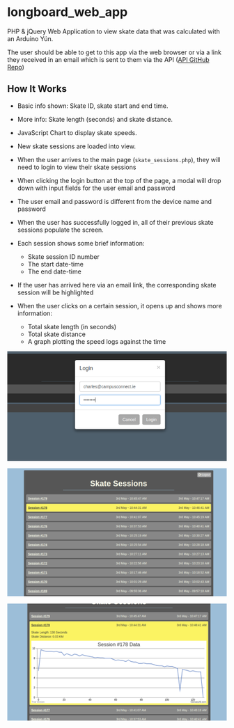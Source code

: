 # longboard_web_app
PHP & jQuery Web Application to view skate data that was calculated with an Arduino Yún.

The user should be able to get to this app via the web browser or via a link they received in an email which is sent to them via the API ([API GitHub Repo](https://github.com/CharlesPeterMcCarthy/longboard_api))

## How It Works
- Basic info shown: Skate ID, skate start and end time.
- More info: Skate length (seconds) and skate distance.
- JavaScript Chart to display skate speeds.
- New skate sessions are loaded into view.

- When the user arrives to the main page (`skate_sessions.php`), they will need to login to view their skate sessions
- When clicking the login button at the top of the page, a modal will drop down with input fields for the user email and password
- The user email and password is different from the device name and password
- When the user has successfully logged in, all of their previous skate sessions populate the screen.
- Each session shows some brief information:
  - Skate session ID number
  - The start date-time
  - The end date-time
- If the user has arrived here via an email link, the corresponding skate session will be highlighted
- When the user clicks on a certain session, it opens up and shows more information:
  - Total skate length (in seconds)
  - Total skate distance
  - A graph plotting the speed logs against the time

![Login Screen Image](images/login.png?raw=true "Login Screen")

![All Sessions Image](images/sessions.png?raw=true "All Sessions")

![Session #178 Image](images/session178.png?raw=true "Session 178")
